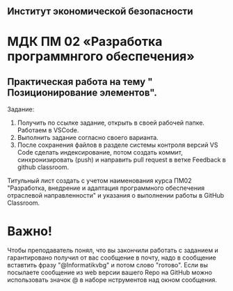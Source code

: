 ## Институт экономической безопасности

# МДК ПМ 02 «Разработка программнгого обеспечения»

##  Практическая работа на тему " Позиционирование элементов".

Задание:
1) Получить по ссылке задание, открыть в своей рабочей папке. Работаем в VSCode.
2) Выполнить задание согласно своего варианта.
3) После сохранения файлов  в разделе системы контроля версий VS Code сделать индексирование, потом создать коммит, синхронизировать (push) и направить pull request в ветке Feedback в github classroom.
 
Титульный лист создать с учетом наименования курса ПМ02 "Разработка, внедрение и адаптация программного обеспечения отраслевой направленности" и указания о выполнении работы в GitHub Classroom.
  
 # Важно!
 Чтобы преподаватель понял, что вы закончили работать с заданием и гарантировано получил от вас сообщение в почту, надо в сообщение вставтить фразу "@Informatikvbg" и потом    слово  "готово". 
 Если вы посылаете сообщение из web версии вашего Repo на GitHub можно использовать значок @ в наборе нструментов над окном сообщения.

 

